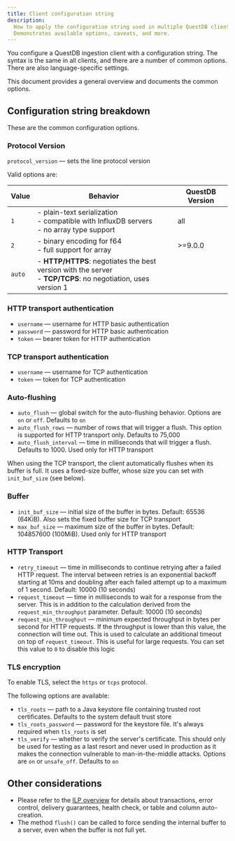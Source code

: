 ```yaml
---
title: Client configuration string
description:
  How to apply the configuration string used in multiple QuestDB clients.
  Demonstrates available options, caveats, and more.
---
```


You configure a QuestDB ingestion client with a configuration string. The syntax
is the same in all clients, and there are a number of common options. There are
also language-specific settings.

This document provides a general overview and documents the common options.

## Configuration string breakdown

These are the common configuration options.

### Protocol Version

`protocol_version` — sets the line protocol version

Valid options are:

| Value  | Behavior                                                                                                            | QuestDB Version |
| ------ | ------------------------------------------------------------------------------------------------------------------- | --------------- |
| `1`    | - plain-text serialization <br /> - compatible with InfluxDB servers <br /> - no array type support                 | all             |
| `2`    | - binary encoding for f64 <br /> - full support for array                                                           | >=9.0.0         |
| `auto` | - **HTTP/HTTPS**: negotiates the best version with the server <br /> - **TCP/TCPS**: no negotiation, uses version 1 |                 |

### HTTP transport authentication

- `username` — username for HTTP basic authentication
- `password` — password for HTTP basic authentication
- `token` — bearer token for HTTP authentication

### TCP transport authentication

- `username` — username for TCP authentication
- `token` — token for TCP authentication

### Auto-flushing

- `auto_flush` — global switch for the auto-flushing behavior. Options are `on`
  or `off`. Defaults to `on`
- `auto_flush_rows` — number of rows that will trigger a flush. This option is
  supported for HTTP transport only. Defaults to 75,000
- `auto_flush_interval` — time in milliseconds that will trigger a flush.
  Defaults to 1000. Used only for HTTP transport

When using the TCP transport, the client automatically flushes when its buffer
is full. It uses a fixed-size buffer, whose size you can set with
`init_buf_size` (see below).

### Buffer

- `init_buf_size` — initial size of the buffer in bytes. Default: 65536
  (64KiB). Also sets the fixed buffer size for TCP transport
- `max_buf_size` — maximum size of the buffer in bytes. Default: 104857600
  (100MiB). Used only for HTTP transport

### HTTP Transport

- `retry_timeout` — time in milliseconds to continue retrying after a failed
  HTTP request. The interval between retries is an exponential backoff starting
  at 10ms and doubling after each failed attempt up to a maximum of 1 second.
  Default: 10000 (10 seconds)
- `request_timeout` — time in milliseconds to wait for a response from the
  server. This is in addition to the calculation derived from the
  `request_min_throughput` parameter. Default: 10000 (10 seconds)
- `request_min_throughput` — minimum expected throughput in bytes per second for
  HTTP requests. If the throughput is lower than this value, the connection will
  time out. This is used to calculate an additional timeout on top of
  `request_timeout`. This is useful for large requests. You can set this value
  to `0` to disable this logic

### TLS encryption

To enable TLS, select the `https` or `tcps` protocol.

The following options are available:

- `tls_roots` — path to a Java keystore file containing trusted root
  certificates. Defaults to the system default trust store
- `tls_roots_password` — password for the keystore file. It's always required
  when `tls_roots` is set
- `tls_verify` — whether to verify the server's certificate. This should only be
  used for testing as a last resort and never used in production as it makes the
  connection vulnerable to man-in-the-middle attacks. Options are `on` or
  `unsafe_off`. Defaults to `on`

## Other considerations

- Please refer to the [ILP overview](/docs/reference/api/ilp/overview) for
  details about transactions, error control, delivery guarantees, health check,
  or table and column auto-creation.
- The method `flush()` can be called to force sending the internal buffer to a
  server, even when the buffer is not full yet.
